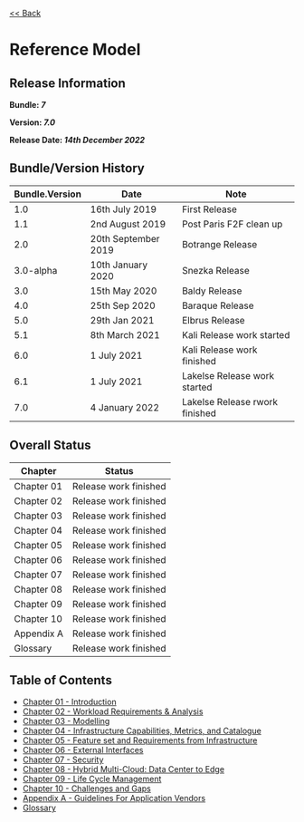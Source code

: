 [<< Back](https://cntt-n.github.io/CNTT/)
# Reference Model

## Release Information
**Bundle: _7_**

**Version: _7.0_**

**Release Date: _14th December 2022_**

## Bundle/Version History

| Bundle.Version    | Date                  | Note
| ---               | ---                   | ---                            |
| 1.0               | 16th July 2019        | First Release                  |
| 1.1               | 2nd August 2019       | Post Paris F2F clean up        |
| 2.0               | 20th September 2019   | Botrange Release               |
| 3.0-alpha         | 10th January 2020     | Snezka Release                 |
| 3.0               | 15th May 2020         | Baldy Release                  |
| 4.0               | 25th Sep 2020         | Baraque Release                |
| 5.0               | 29th Jan 2021         | Elbrus Release                 |
| 5.1               | 8th March 2021        | Kali Release work started      |
| 6.0               | 1 July 2021           | Kali Release work finished     |
| 6.1               | 1 July 2021           | Lakelse Release work started   |
| 7.0               | 4 January 2022        | Lakelse Release rwork finished |

## Overall Status

| Chapter | Status |
| --- | --- |
| Chapter 01 | Release work finished |
| Chapter 02 | Release work finished |
| Chapter 03 | Release work finished |
| Chapter 04 | Release work finished |
| Chapter 05 | Release work finished |
| Chapter 06 | Release work finished |
| Chapter 07 | Release work finished |
| Chapter 08 | Release work finished |
| Chapter 09 | Release work finished |
| Chapter 10 | Release work finished |
| Appendix A | Release work finished |
| Glossary   | Release work finished |

## Table of Contents
* [Chapter 01 - Introduction](chapters/chapter01.md)
* [Chapter 02 - Workload Requirements & Analysis](chapters/chapter02.md)
* [Chapter 03 - Modelling](chapters/chapter03.md)
* [Chapter 04 - Infrastructure Capabilities, Metrics, and Catalogue](chapters/chapter04.md)
* [Chapter 05 - Feature set and Requirements from Infrastructure](chapters/chapter05.md)
* [Chapter 06 - External Interfaces](chapters/chapter06.md)
* [Chapter 07 - Security](chapters/chapter07.md)
* [Chapter 08 - Hybrid Multi-Cloud: Data Center to Edge](chapters/chapter08.md)
* [Chapter 09 - Life Cycle Management](chapters/chapter09.md)
* [Chapter 10 - Challenges and Gaps](chapters/chapter10.md)
* [Appendix A - Guidelines For Application Vendors](chapters/appendix-a.md)
* [Glossary](../common/glossary.md)
